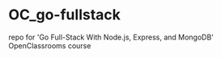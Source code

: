 # OC_go-fullstack

repo for 'Go Full-Stack With Node.js, Express, and MongoDB' OpenClassrooms course

